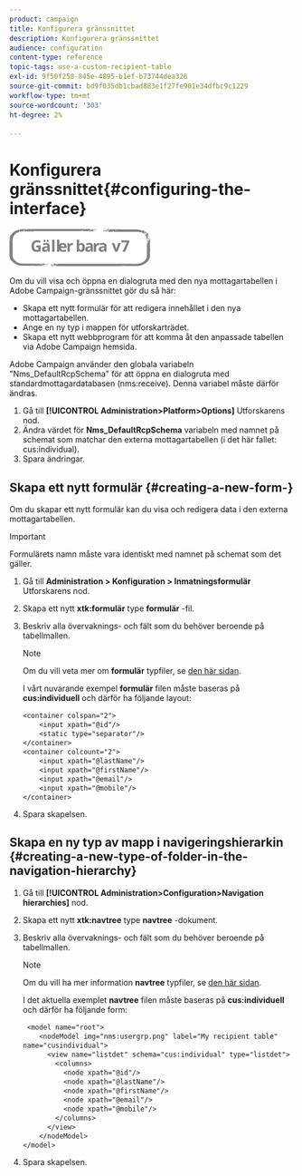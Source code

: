 ```yaml
---
product: campaign
title: Konfigurera gränssnittet
description: Konfigurera gränssnittet
audience: configuration
content-type: reference
topic-tags: use-a-custom-recipient-table
exl-id: 9f50f258-845e-4895-b1ef-b73744dea326
source-git-commit: bd9f035db1cbad883e1f27fe901e34dfbc9c1229
workflow-type: tm+mt
source-wordcount: '303'
ht-degree: 2%

---
```


# Konfigurera gränssnittet{#configuring-the-interface}

![](../../assets/v7-only.svg)

Om du vill visa och öppna en dialogruta med den nya mottagartabellen i Adobe Campaign-gränssnittet gör du så här:

* Skapa ett nytt formulär för att redigera innehållet i den nya mottagartabellen.
* Ange en ny typ i mappen för utforskarträdet.
* Skapa ett nytt webbprogram för att komma åt den anpassade tabellen via Adobe Campaign hemsida.

Adobe Campaign använder den globala variabeln &quot;Nms_DefaultRcpSchema&quot; för att öppna en dialogruta med standardmottagardatabasen (nms:receive). Denna variabel måste därför ändras.

1. Gå till **[!UICONTROL Administration>Platform>Options]** Utforskarens nod.
1. Ändra värdet för **Nms_DefaultRcpSchema** variabeln med namnet på schemat som matchar den externa mottagartabellen (i det här fallet: cus:individual).
1. Spara ändringar.

## Skapa ett nytt formulär {#creating-a-new-form-}

Om du skapar ett nytt formulär kan du visa och redigera data i den externa mottagartabellen.

>[!IMPORTANT]
>
>Formulärets namn måste vara identiskt med namnet på schemat som det gäller.

1. Gå till **Administration > Konfiguration > Inmatningsformulär** Utforskarens nod.
1. Skapa ett nytt **xtk:formulär** type **formulär** -fil.
1. Beskriv alla övervaknings- och fält som du behöver beroende på tabellmallen.

   >[!NOTE]
   >
   >Om du vill veta mer om **formulär** typfiler, se [den här sidan](../../configuration/using/identifying-a-form.md).

   I vårt nuvarande exempel **formulär** filen måste baseras på **cus:individuell** och därför ha följande layout:

   ```
   <container colspan="2">
       <input xpath="@id"/>
       <static type="separator"/>
   </container>
   <container colcount="2">
       <input xpath="@lastName"/>
       <input xpath="@firstName"/>
       <input xpath="@email"/>
       <input xpath="@mobile"/>
   </container> 
   ```

1. Spara skapelsen.

## Skapa en ny typ av mapp i navigeringshierarkin {#creating-a-new-type-of-folder-in-the-navigation-hierarchy}

1. Gå till **[!UICONTROL Administration>Configuration>Navigation hierarchies]** nod.
1. Skapa ett nytt **xtk:navtree** type **navtree** -dokument.
1. Beskriv alla övervaknings- och fält som du behöver beroende på tabellmallen.

   >[!NOTE]
   >
   >Om du vill ha mer information **navtree** typfiler, se [den här sidan](../../platform/using/adobe-campaign-explorer.md#about-navigation-hierarchy).

   I det aktuella exemplet **navtree** filen måste baseras på **cus:individuell** och därför ha följande form:

   ```
    <model name="root">
       <nodeModel img="nms:usergrp.png" label="My recipient table" name="cusindividual">
         <view name="listdet" schema="cus:individual" type="listdet">
           <columns>
             <node xpath="@id"/>
             <node xpath="@lastName"/>
             <node xpath="@firstName"/>
             <node xpath="@email"/>
             <node xpath="@mobile"/>
           </columns>
         </view>
       </nodeModel>
   </model>
   ```

1. Spara skapelsen.
